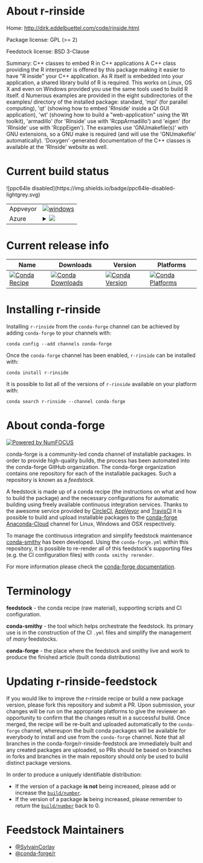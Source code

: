 About r-rinside
===============

Home: http://dirk.eddelbuettel.com/code/rinside.html

Package license: GPL (>= 2)

Feedstock license: BSD 3-Clause

Summary: C++ classes to embed R in C++ applications A C++ class providing the R interpreter is offered by this package making it easier to have "R inside" your C++ application. As R itself is embedded into your application, a shared library build of R is required. This works on Linux, OS X and even on Windows provided you use the same tools used to build R itself. d Numerous examples are provided in the eight subdirectories of the examples/ directory of the installed package: standard, 'mpi' (for parallel computing), 'qt' (showing how to embed 'RInside' inside a Qt GUI application), 'wt' (showing how to build a "web-application" using the Wt toolkit), 'armadillo' (for 'RInside' use with 'RcppArmadillo') and 'eigen' (for 'RInside' use with 'RcppEigen').  The examples use 'GNUmakefile(s)' with GNU extensions, so a GNU make is required (and will use the 'GNUmakefile' automatically). 'Doxygen'-generated documentation of the C++ classes is available at the 'RInside' website as well.



Current build status
====================


<table><tr>
    <td>Appveyor</td>
    <td>
      <a href="https://ci.appveyor.com/project/conda-forge/r-rinside-feedstock/branch/master">
        <img alt="windows" src="https://img.shields.io/appveyor/ci/conda-forge/r-rinside-feedstock/master.svg?label=Windows">
      </a>
    </td>
  </tr>
    
  <tr>
    <td>Azure</td>
    <td>
      <details>
        <summary>
          <a href="https://dev.azure.com/conda-forge/feedstock-builds/_build/latest?definitionId=2424&branchName=master">
            <img src="https://dev.azure.com/conda-forge/feedstock-builds/_apis/build/status/r-rinside-feedstock?branchName=master">
          </a>
        </summary>
        <table>
          <thead><tr><th>Variant</th><th>Status</th></tr></thead>
          <tbody><tr>
              <td>linux_target_platformlinux-64</td>
              <td>
                <a href="https://dev.azure.com/conda-forge/feedstock-builds/_build/latest?definitionId=2424&branchName=master">
                  <img src="https://dev.azure.com/conda-forge/feedstock-builds/_apis/build/status/r-rinside-feedstock?branchName=master&jobName=linux&configuration=linux_target_platformlinux-64" alt="variant">
                </a>
              </td>
            </tr><tr>
              <td>osx_target_platformosx-64</td>
              <td>
                <a href="https://dev.azure.com/conda-forge/feedstock-builds/_build/latest?definitionId=2424&branchName=master">
                  <img src="https://dev.azure.com/conda-forge/feedstock-builds/_apis/build/status/r-rinside-feedstock?branchName=master&jobName=osx&configuration=osx_target_platformosx-64" alt="variant">
                </a>
              </td>
            </tr><tr>
              <td>win_target_platformwin-64</td>
              <td>
                <a href="https://dev.azure.com/conda-forge/feedstock-builds/_build/latest?definitionId=2424&branchName=master">
                  <img src="https://dev.azure.com/conda-forge/feedstock-builds/_apis/build/status/r-rinside-feedstock?branchName=master&jobName=win&configuration=win_target_platformwin-64" alt="variant">
                </a>
              </td>
            </tr>
          </tbody>
        </table>
      </details>
    </td>
  </tr>
![ppc64le disabled](https://img.shields.io/badge/ppc64le-disabled-lightgrey.svg)
</table>

Current release info
====================

| Name | Downloads | Version | Platforms |
| --- | --- | --- | --- |
| [![Conda Recipe](https://img.shields.io/badge/recipe-r--rinside-green.svg)](https://anaconda.org/conda-forge/r-rinside) | [![Conda Downloads](https://img.shields.io/conda/dn/conda-forge/r-rinside.svg)](https://anaconda.org/conda-forge/r-rinside) | [![Conda Version](https://img.shields.io/conda/vn/conda-forge/r-rinside.svg)](https://anaconda.org/conda-forge/r-rinside) | [![Conda Platforms](https://img.shields.io/conda/pn/conda-forge/r-rinside.svg)](https://anaconda.org/conda-forge/r-rinside) |

Installing r-rinside
====================

Installing `r-rinside` from the `conda-forge` channel can be achieved by adding `conda-forge` to your channels with:

```
conda config --add channels conda-forge
```

Once the `conda-forge` channel has been enabled, `r-rinside` can be installed with:

```
conda install r-rinside
```

It is possible to list all of the versions of `r-rinside` available on your platform with:

```
conda search r-rinside --channel conda-forge
```


About conda-forge
=================

[![Powered by NumFOCUS](https://img.shields.io/badge/powered%20by-NumFOCUS-orange.svg?style=flat&colorA=E1523D&colorB=007D8A)](http://numfocus.org)

conda-forge is a community-led conda channel of installable packages.
In order to provide high-quality builds, the process has been automated into the
conda-forge GitHub organization. The conda-forge organization contains one repository
for each of the installable packages. Such a repository is known as a *feedstock*.

A feedstock is made up of a conda recipe (the instructions on what and how to build
the package) and the necessary configurations for automatic building using freely
available continuous integration services. Thanks to the awesome service provided by
[CircleCI](https://circleci.com/), [AppVeyor](https://www.appveyor.com/)
and [TravisCI](https://travis-ci.org/) it is possible to build and upload installable
packages to the [conda-forge](https://anaconda.org/conda-forge)
[Anaconda-Cloud](https://anaconda.org/) channel for Linux, Windows and OSX respectively.

To manage the continuous integration and simplify feedstock maintenance
[conda-smithy](https://github.com/conda-forge/conda-smithy) has been developed.
Using the ``conda-forge.yml`` within this repository, it is possible to re-render all of
this feedstock's supporting files (e.g. the CI configuration files) with ``conda smithy rerender``.

For more information please check the [conda-forge documentation](https://conda-forge.org/docs/).

Terminology
===========

**feedstock** - the conda recipe (raw material), supporting scripts and CI configuration.

**conda-smithy** - the tool which helps orchestrate the feedstock.
                   Its primary use is in the construction of the CI ``.yml`` files
                   and simplify the management of *many* feedstocks.

**conda-forge** - the place where the feedstock and smithy live and work to
                  produce the finished article (built conda distributions)


Updating r-rinside-feedstock
============================

If you would like to improve the r-rinside recipe or build a new
package version, please fork this repository and submit a PR. Upon submission,
your changes will be run on the appropriate platforms to give the reviewer an
opportunity to confirm that the changes result in a successful build. Once
merged, the recipe will be re-built and uploaded automatically to the
`conda-forge` channel, whereupon the built conda packages will be available for
everybody to install and use from the `conda-forge` channel.
Note that all branches in the conda-forge/r-rinside-feedstock are
immediately built and any created packages are uploaded, so PRs should be based
on branches in forks and branches in the main repository should only be used to
build distinct package versions.

In order to produce a uniquely identifiable distribution:
 * If the version of a package **is not** being increased, please add or increase
   the [``build/number``](https://conda.io/docs/user-guide/tasks/build-packages/define-metadata.html#build-number-and-string).
 * If the version of a package **is** being increased, please remember to return
   the [``build/number``](https://conda.io/docs/user-guide/tasks/build-packages/define-metadata.html#build-number-and-string)
   back to 0.

Feedstock Maintainers
=====================

* [@SylvainCorlay](https://github.com/SylvainCorlay/)
* [@conda-forge/r](https://github.com/conda-forge/r/)

